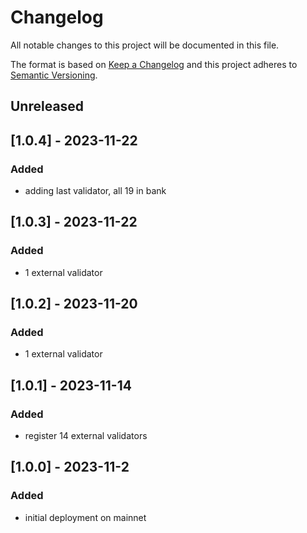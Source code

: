 # Changelog

All notable changes to this project will be documented in this file.

The format is based on [Keep a Changelog](http://keepachangelog.com/en/1.0.0/)
and this project adheres to [Semantic Versioning](http://semver.org/spec/v2.0.0.html).

## Unreleased

## [1.0.4] - 2023-11-22
### Added
- adding last validator, all 19 in bank

## [1.0.3] - 2023-11-22
### Added
- 1 external validator

## [1.0.2] - 2023-11-20
### Added
- 1 external validator

## [1.0.1] - 2023-11-14
### Added
- register 14 external validators

## [1.0.0] - 2023-11-2
### Added
- initial deployment on mainnet
